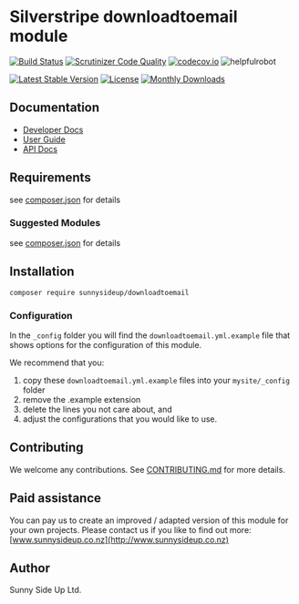 # Silverstripe downloadtoemail module
[![Build Status](https://travis-ci.org/sunnysideup/silverstripe-downloadtoemail.svg?branch=master)](https://travis-ci.org/sunnysideup/silverstripe-downloadtoemail)
[![Scrutinizer Code Quality](https://scrutinizer-ci.com/g/sunnysideup/silverstripe-downloadtoemail/badges/quality-score.png?b=master)](https://scrutinizer-ci.com/g/sunnysideup/silverstripe-downloadtoemail/?branch=master)
[![codecov.io](https://codecov.io/github/sunnysideup/silverstripe-downloadtoemail/coverage.svg?branch=master)](https://codecov.io/github/sunnysideup/silverstripe-downloadtoemail?branch=master)
![helpfulrobot](https://helpfulrobot.io/sunnysideup/downloadtoemail/badge)

[![Latest Stable Version](https://poser.pugx.org/sunnysideup/downloadtoemail/version)](https://packagist.org/packages/sunnysideup/downloadtoemail)
[![License](https://poser.pugx.org/sunnysideup/downloadtoemail/license)](https://packagist.org/packages/sunnysideup/downloadtoemail)
[![Monthly Downloads](https://poser.pugx.org/sunnysideup/downloadtoemail/d/monthly)](https://packagist.org/packages/sunnysideup/downloadtoemail)


## Documentation



 * [Developer Docs](docs/en/INDEX.md)
 * [User Guide](docs/en/userguide.md)
 * [API Docs](http://docs.ssmods.com/sunnysideup/downloadtoemail/classes.xhtml)

## Requirements



see [composer.json](composer.json) for details

### Suggested Modules



see [composer.json](composer.json) for details


## Installation


```
composer require sunnysideup/downloadtoemail
```

### Configuration



In the `_config` folder you will find the `downloadtoemail.yml.example`
file that shows options for the configuration of this module.

We recommend that you:

  1. copy these `downloadtoemail.yml.example` files into your
`mysite/_config` folder
  2. remove the .example extension
  3. delete the lines you not care about, and
  4. adjust the configurations that you would like to use.


## Contributing



We welcome any contributions. See [CONTRIBUTING.md](CONTRIBUTING.md) for more details.

## Paid assistance



You can pay us to create an improved / adapted version of this module for your own projects.  Please contact us if you like to find out more: [www.sunnysideup.co.nz](http://www.sunnysideup.co.nz)

## Author



Sunny Side Up Ltd.
